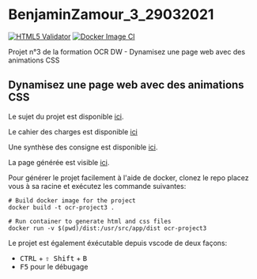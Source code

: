 # BenjaminZamour_3_29032021

[![HTML5 Validator](https://github.com/benjamin-fukdawurld/BenjaminZamour_3_29032021/actions/workflows/main.yml/badge.svg?event=push)](https://github.com/benjamin-fukdawurld/BenjaminZamour_3_29032021/actions/workflows/main.yml)
[![Docker Image CI](https://github.com/benjamin-fukdawurld/BenjaminZamour_3_29032021/actions/workflows/docker-image.yml/badge.svg)](https://github.com/benjamin-fukdawurld/BenjaminZamour_3_29032021/actions/workflows/docker-image.yml)

Projet n°3 de la formation OCR DW - Dynamisez une page web avec des animations CSS

## Dynamisez une page web avec des animations CSS

Le sujet du projet est disponible [ici](https://openclassrooms.com/fr/paths/185/projects/637/assignment).

Le cahier des charges est disponible [ici](docs/Brief_creatif_-_Ohmyfood!.pdf)

Une synthèse des consigne est disponible [ici](docs/instructions.md).

La page générée est visible [ici](https://benjamin-fukdawurld.github.io/BenjaminZamour_3_29032021/).

Pour générer le projet facilement à l'aide de docker, clonez le repo placez vous à sa racine et
exécutez les commande suivantes:

```
# Build docker image for the project
docker build -t ocr-project3 .

# Run container to generate html and css files
docker run -v $(pwd)/dist:/usr/src/app/dist ocr-project3
```

Le projet est également éxécutable depuis vscode de deux façons:
- <kbd>CTRL</kbd> + <kbd>⇧ Shift</kbd> + <kbd>B</kbd>
- <kbd>F5</kbd> pour le débugage